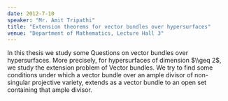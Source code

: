 ```yaml
---
date: 2012-7-10
speaker: "Mr. Amit Tripathi"
title: "Extension theorems for vector bundles over hypersurfaces"
venue: "Department of Mathematics, Lecture Hall 3"
---
```

In this thesis we study some Questions on vector bundles over
hypersurfaces. More precisely, for hypersurfaces of dimension $\\geq 2$, we
study the extension problem of Vector bundles. We try to find some
conditions under which a vector bundle over an ample divisor of
non-singular projective variety, extends as a vector bundle to an open set
containing that ample divisor.
